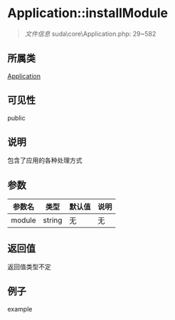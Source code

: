 # Application::installModule

> *文件信息* suda\core\Application.php: 29~582
## 所属类 

[Application](../Application.md)

## 可见性

  public  
## 说明


包含了应用的各种处理方式

## 参数

| 参数名 | 类型 | 默认值 | 说明 |
|--------|-----|-------|-------|
| module |  string | 无 | 无 |

## 返回值
返回值类型不定

## 例子

example